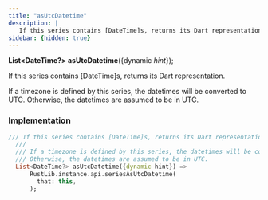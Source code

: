 ```yaml
---
title: "asUtcDatetime"
description: |
   If this series contains [DateTime]s, returns its Dart representation.
sidebar: {hidden: true}
---
```

<span class="dart-code"><strong>List\<DateTime?> asUtcDatetime</strong>({<span class="nobr">dynamic <i>hint</i></span>});</span>

 If this series contains [DateTime]s, returns its Dart representation.

 If a timezone is defined by this series, the datetimes will be converted to UTC.
 Otherwise, the datetimes are assumed to be in UTC.
### Implementation
```dart
/// If this series contains [DateTime]s, returns its Dart representation.
  ///
  /// If a timezone is defined by this series, the datetimes will be converted to UTC.
  /// Otherwise, the datetimes are assumed to be in UTC.
  List<DateTime?> asUtcDatetime({dynamic hint}) =>
      RustLib.instance.api.seriesAsUtcDatetime(
        that: this,
      );
```

[dynamic]: #